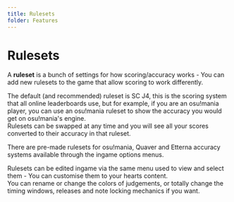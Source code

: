 ```yaml
---
title: Rulesets
folder: Features
---
```

# Rulesets

A **ruleset** is a bunch of settings for how scoring/accuracy works - You can add new rulesets to the game that allow scoring to work differently.  

The default (and recommended) ruleset is SC J4, this is the scoring system that all online leaderboards use, but for example, if you are an osu!mania player, you can use an osu!mania ruleset to show the accuracy you would get on osu!mania's engine.  
Rulesets can be swapped at any time and you will see all your scores converted to their accuracy in that ruleset.

There are pre-made rulesets for osu!mania, Quaver and Etterna accuracy systems available through the ingame options menus.

Rulesets can be edited ingame via the same menu used to view and select them - You can customise them to your hearts content.  
You can rename or change the colors of judgements, or totally change the timing windows, releases and note locking mechanics if you want.
